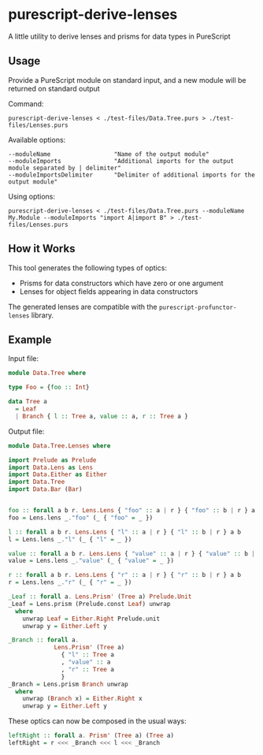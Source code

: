 # purescript-derive-lenses

A little utility to derive lenses and prisms for data types in PureScript

## Usage

Provide a PureScript module on standard input, and a new module will be returned on standard output

Command:

```
purescript-derive-lenses < ./test-files/Data.Tree.purs > ./test-files/Lenses.purs
```

Available options:
```
--moduleName                  "Name of the output module"
--moduleImports               "Additional imports for the output module separated by | delimiter"
--moduleImportsDelimiter      "Delimiter of additional imports for the output module"
```

Using options:
```
purescript-derive-lenses < ./test-files/Data.Tree.purs --moduleName My.Module --moduleImports "import A|import B" > ./test-files/Lenses.purs
```


## How it Works

This tool generates the following types of optics:

- Prisms for data constructors which have zero or one argument
- Lenses for object fields appearing in data constructors

The generated lenses are compatible with the `purescript-profunctor-lenses` library.


## Example

Input file:

```purescript
module Data.Tree where

type Foo = {foo :: Int}

data Tree a
  = Leaf
  | Branch { l :: Tree a, value :: a, r :: Tree a }
```

Output file:

```purescript
module Data.Tree.Lenses where

import Prelude as Prelude
import Data.Lens as Lens
import Data.Either as Either
import Data.Tree
import Data.Bar (Bar)


foo :: forall a b r. Lens.Lens { "foo" :: a | r } { "foo" :: b | r } a b
foo = Lens.lens _."foo" (_ { "foo" = _ })

l :: forall a b r. Lens.Lens { "l" :: a | r } { "l" :: b | r } a b
l = Lens.lens _."l" (_ { "l" = _ })

value :: forall a b r. Lens.Lens { "value" :: a | r } { "value" :: b | r } a b
value = Lens.lens _."value" (_ { "value" = _ })

r :: forall a b r. Lens.Lens { "r" :: a | r } { "r" :: b | r } a b
r = Lens.lens _."r" (_ { "r" = _ })

_Leaf :: forall a. Lens.Prism' (Tree a) Prelude.Unit
_Leaf = Lens.prism (Prelude.const Leaf) unwrap
  where
    unwrap Leaf = Either.Right Prelude.unit
    unwrap y = Either.Left y

_Branch :: forall a.
             Lens.Prism' (Tree a)
               { "l" :: Tree a
               , "value" :: a
               , "r" :: Tree a
               }
_Branch = Lens.prism Branch unwrap
  where
    unwrap (Branch x) = Either.Right x
    unwrap y = Either.Left y
```

These optics can now be composed in the usual ways:

```purescript
leftRight :: forall a. Prism' (Tree a) (Tree a)
leftRight = r <<< _Branch <<< l <<< _Branch
```
